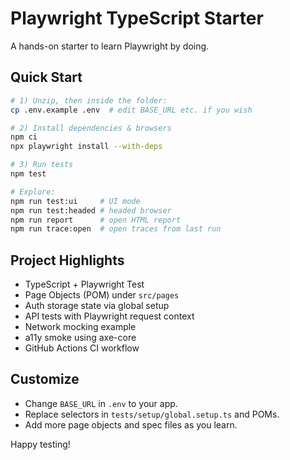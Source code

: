 # Playwright TypeScript Starter

A hands-on starter to learn Playwright by doing.

## Quick Start

```bash
# 1) Unzip, then inside the folder:
cp .env.example .env  # edit BASE_URL etc. if you wish

# 2) Install dependencies & browsers
npm ci
npx playwright install --with-deps

# 3) Run tests
npm test

# Explore:
npm run test:ui     # UI mode
npm run test:headed # headed browser
npm run report      # open HTML report
npm run trace:open  # open traces from last run
```

## Project Highlights
- TypeScript + Playwright Test
- Page Objects (POM) under `src/pages`
- Auth storage state via global setup
- API tests with Playwright request context
- Network mocking example
- a11y smoke using axe-core
- GitHub Actions CI workflow

## Customize
- Change `BASE_URL` in `.env` to your app.
- Replace selectors in `tests/setup/global.setup.ts` and POMs.
- Add more page objects and spec files as you learn.

Happy testing!

